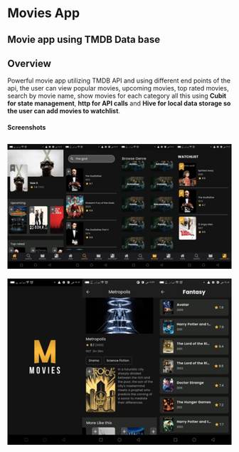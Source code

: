 # Movies App
## Movie app using TMDB Data base
 
## Overview
Powerful movie app utilizing TMDB API and using different end points of the api, the user can view popular movies, upcoming movies, top rated movies, search by movie name, show movies for each category all this using **Cubit for state management**, **http for API calls** and **Hive for local data storage so the user can add movies to watchlist**.

#### Screenshots
![Alt text](screenshots/1.jpg)
------------------------------
![Alt text](screenshots/2.jpg)
